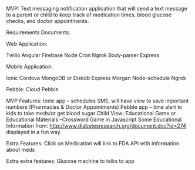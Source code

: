 MVP: Text messaging notification application that will send a text message to a parent or child to keep track of medication times, blood glucose checks, and doctor appointments.

Requirements Documents:

Web Application:

Twilio
Angular
Firebase
Node
Cron
Ngrok
Body-parser
Express

Mobile Application:

Ionic
Cordova
MongoDB or Diskdb
Express
Morgan
Node-schedule
Ngrok


Pebble:
Cloud Pebble

MVP Features:
Ionic app – schedules SMS, will have view to save important numbers (Pharmacies & Doctor Appointments)
Pebble app – time alert to kids to take meds/or get blood sugar
Child View:
Educational Game or Educational Materials –Crossword Game in Javascript
Some Educational Information from: http://www.diabetesresearch.org/document.doc?id=274 displayed in a fun way.


Extra Features:
Click on Medication will link to FDA API with information about meds

Extra extra features:
Glucose machine to talks to app
